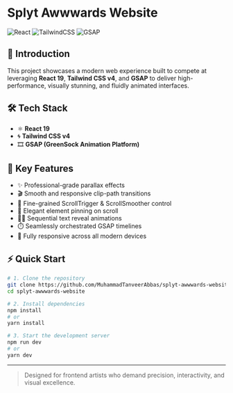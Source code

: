 # Splyt Awwwards Website

![React](https://img.shields.io/badge/-React_JS_v19-black?style=for-the-badge&logo=react&logoColor=white&color=007ACC)
![TailwindCSS](https://img.shields.io/badge/-Tailwind_CSS_v4-black?style=for-the-badge&logo=tailwindcss&logoColor=white&color=030712)
![GSAP](https://img.shields.io/badge/-GSAP-black?style=for-the-badge&logo=greensock&logoColor=white&color=88CE02)

## 🚀 Introduction

This project showcases a modern web experience built to compete at leveraging **React 19**, **Tailwind CSS v4**, and **GSAP** to deliver high-performance, visually stunning, and fluidly animated interfaces.

## 🛠️ Tech Stack

- ⚛️ **React 19**
- 🌀 **Tailwind CSS v4**
- 🎞️ **GSAP (GreenSock Animation Platform)**

## 🎯 Key Features

- ✨ Professional-grade parallax effects
- 🎬 Smooth and responsive clip-path transitions
- 🔁 Fine-grained ScrollTrigger & ScrollSmoother control
- 📌 Elegant element pinning on scroll
- 🧑‍💻 Sequential text reveal animations
- ⏱️ Seamlessly orchestrated GSAP timelines
- 📱 Fully responsive across all modern devices

## ⚡ Quick Start

```bash
# 1. Clone the repository
git clone https://github.com/MuhammadTanveerAbbas/splyt-awwwards-website.git
cd splyt-awwwards-website

# 2. Install dependencies
npm install
# or
yarn install

# 3. Start the development server
npm run dev
# or
yarn dev
```

---

> Designed for frontend artists who demand precision, interactivity, and visual excellence.
